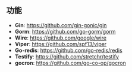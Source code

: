 ## 功能
- **Gin**: https://github.com/gin-gonic/gin
- **Gorm**: https://github.com/go-gorm/gorm
- **Wire**: https://github.com/google/wire
- **Viper**: https://github.com/spf13/viper
- **Go-redis**: https://github.com/go-redis/redis
- **Testify**: https://github.com/stretchr/testify
- **gocron**:  https://github.com/go-co-op/gocron


